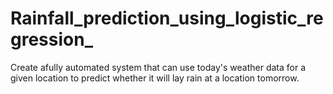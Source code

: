 # Rainfall_prediction_using_logistic_regression_
Create afully automated system that can use today's weather data for a given location to predict whether it will lay rain at a location tomorrow.
